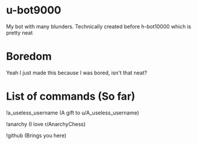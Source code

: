 # u-bot9000
My bot with many blunders. Technically created before h-bot10000 which is pretty neat

# Boredom
Yeah I just made this because I was bored, isn't that neat?

# List of commands (So far)
!a_useless_username (A gift to u/A_useless_username)

!anarchy (I love r/AnarchyChess)

!github (Brings you here)
